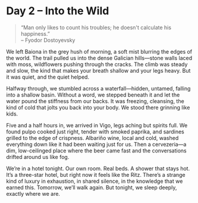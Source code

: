# Day 2 – Into the Wild

> “Man only likes to count his troubles; he doesn't calculate his happiness.”  
> – Fyodor Dostoyevsky

We left Baiona in the grey hush of morning, a soft mist blurring the edges of the world. The trail pulled us into the dense Galician hills—stone walls laced with moss, wildflowers pushing through the cracks. The climb was steady and slow, the kind that makes your breath shallow and your legs heavy. But it was quiet, and the quiet helped.

Halfway through, we stumbled across a waterfall—hidden, untamed, falling into a shallow basin. Without a word, we stepped beneath it and let the water pound the stiffness from our backs. It was freezing, cleansing, the kind of cold that jolts you back into your body. We stood there grinning like kids.

Five and a half hours in, we arrived in Vigo, legs aching but spirits full. We found pulpo cooked just right, tender with smoked paprika, and sardines grilled to the edge of crispness. Albariño wine, local and cold, washed everything down like it had been waiting just for us. Then a cervezeria—a dim, low-ceilinged place where the beer came fast and the conversations drifted around us like fog.

We’re in a hotel tonight. Our own room. Real beds. A shower that stays hot. It’s a  three-star hotel, but right now it feels like the Ritz. There’s a strange kind of luxury in exhaustion, in shared silence, in the knowledge that we earned this. Tomorrow, we’ll walk again. But tonight, we sleep deeply, exactly where we are.


